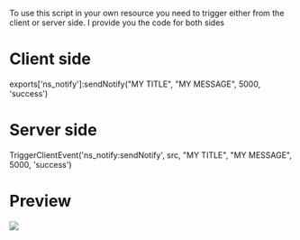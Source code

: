 <img src="">

To use this script in your own resource you need to trigger either from the client or server side. I provide you the code for both sides


# Client side

exports['ns_notify']:sendNotify("MY TITLE", "MY MESSAGE", 5000, 'success')


# Server side
TriggerClientEvent('ns_notify:sendNotify', src, "MY TITLE", "MY MESSAGE", 5000, 'success')

# Preview
<img src="https://media.discordapp.net/attachments/849140680038416465/855501941726380072/unknown.png">

